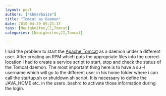 ```yaml
---
layout: post
authors: ["khmarbaise"]
title: "Tomcat as Daemon"
date: 2010-04-29 09:21:37
tags: [Neuigkeiten,CI,Tomcat]
categories: [Neuigkeiten,CI,Tomcat]

---
```

I had the problem to start the <a href="http://tomcat.apache.org">Apache Tomcat</a> as a daemon under a different user. After creating an RPM which puts the appropriate files into the correct location i had to create a service script to start, stop and check the status of the Tomcat daemon. The most important thing here is to have a su -l username which will go to the different user in his home folder where i can call the startup.sh or shutdown.sh script. It is necessary to define the JAVA_HOME etc. in the users .bashrc to activate those information during the login.
